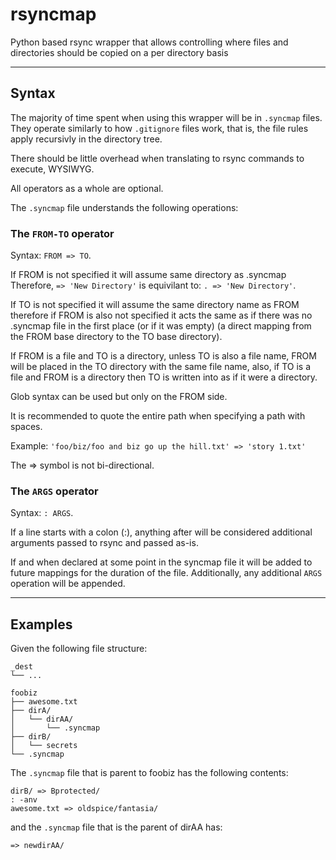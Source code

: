# rsyncmap
Python based rsync wrapper that allows controlling where files and directories should be copied on a per directory basis

---
## Syntax

The majority of time spent when using this wrapper will be in `.syncmap` files.
They operate similarly to how `.gitignore` files work, that is, the file rules apply recursivly in the directory tree.

There should be little overhead when translating to rsync commands to execute, WYSIWYG.

All operators as a whole are optional.

The `.syncmap` file understands the following operations:

### The `FROM-TO` operator

Syntax: `FROM => TO`.

If FROM is not specified it will assume same directory as .syncmap
Therefore, `=> 'New Directory'` is equivilant to: `. => 'New Directory'`.

If TO is not specified it will assume the same directory name as FROM therefore if FROM is also not specified it acts the same as if there was no .syncmap file in the first place (or if it was empty) (a direct mapping from the FROM base directory to the TO base directory).

If FROM is a file and TO is a directory, unless TO is also a file name, FROM will be placed in the TO directory with the same file name, also, if TO is a file and FROM is a directory then TO is written into as if it were a directory.

Glob syntax can be used but only on the FROM side.

It is recommended to quote the entire path when specifying a path with spaces.

Example: ` 'foo/biz/foo and biz go up the hill.txt' => 'story 1.txt' `

The => symbol is not bi-directional.

### The `ARGS` operator

Syntax: `: ARGS`.

If a line starts with a colon (:), anything after will be considered additional arguments passed to rsync and passed as-is.

If and when declared at some point in the syncmap file it will be added to future mappings for the duration of the file. Additionally, any additional `ARGS` operation will be appended.

---
## Examples

Given the following file structure:

```
_dest
└── ...

foobiz
├── awesome.txt
├── dirA/
│   └── dirAA/
│       └── .syncmap
├── dirB/
│   └── secrets
└── .syncmap
```

The `.syncmap` file that is parent to foobiz has the following contents:

```
dirB/ => Bprotected/
: -anv
awesome.txt => oldspice/fantasia/
```

and the `.syncmap` file that is the parent of dirAA has:

```
=> newdirAA/
```
